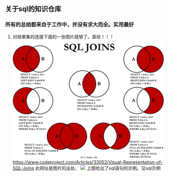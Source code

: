 ## 关于sql的知识仓库
### **所有的总结都来自于工作中，并没有求大而全。实用最好**
1. 对结果集的连接下面的一张图片就够了。直给！！！
   ![](https://github.com/zkydrx/images/blob/master/sql/SQL_JOINS.jpg?raw=true)
   https://www.codeproject.com/Articles/33052/Visual-Representation-of-SQL-Joins
   此网址是图片的出处，
   ![](https://github.com/zkydrx/images/blog/master/sql/sql.png?raw=true)
   上图给出了sql语句的示例。见sql示例
